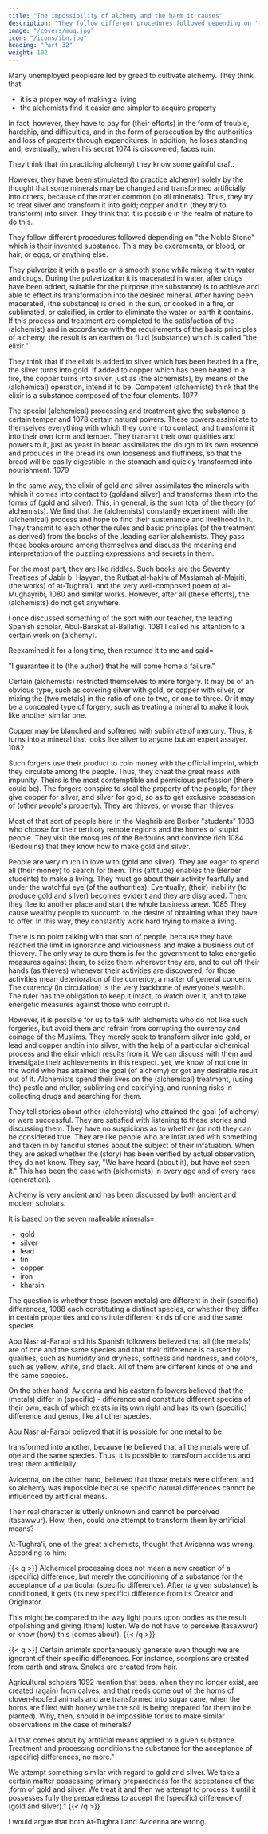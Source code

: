 ```yaml
---
title: "The impossibility of alchemy and the harm it causes"
description: "They follow different procedures followed depending on 'the Noble Stone' which is their invented substance. This may be excrements, or blood, or hair, or eggs, or anything else."
image: "/covers/muq.jpg"
icon: "/icons/ibn.jpg"
heading: "Part 32"
weight: 102
---
```




<!-- The harm that arises from practicing it. 1071 -->

Many unemployed people<!--  who are unable to earn their living 1072  -->are led by greed to cultivate alchemy. They think that:
- it is a proper way of making a living
- the alchemists find it easier and simpler to acquire property

In fact, however, they have to pay for (their efforts) in the form of trouble, hardship, and difficulties, and in the form of
persecution by the authorities and loss of property through expenditures. In addition, he <!-- 1073 --> loses standing and, eventually, when his secret 1074 is discovered, faces ruin.

They think that (in practicing alchemy) they know some gainful craft.

However, they have been stimulated (to practice alchemy) solely by the thought that some minerals may be changed and transformed artificially into others, because of the matter common (to all minerals). Thus, they try to treat silver and transform it into gold; copper and tin (they try to transform) into silver. They think that it is possible in the realm of nature to do this.

They follow different procedures followed depending on "the Noble Stone" which is their invented substance. This may be excrements, or blood, or hair, or eggs, or anything else. <!-- 1076 -->

<!-- the  by (the alchemists). These depend
on the different opinions held concerning the character and form of the (alchemical)
treatment and concerning the substance invented 1075 for the treatment and which
they call "."  -->

They pulverize it with a pestle on a smooth stone while mixing it with water and drugs. During the pulverization it is macerated in water, after drugs have been added, suitable for the purpose (the substance) is to achieve and able to effect its transformation into the desired mineral. After having been macerated, (the
substance) is dried in the sun, or cooked in a fire, or sublimated, or calcified, in order to eliminate the water or earth it contains. If this process and treatment are completed to the satisfaction of the (alchemist) and in accordance with the requirements of the basic principles of alchemy, the result is an earthen or fluid
(substance) which is called "the elixir." 

They think that if the elixir is added to silver which has been heated in a fire, the silver turns into gold. If added to copper which has been heated in a fire, the copper turns into silver, just as (the alchemists), by means of the (alchemical) operation, intend it to be. Competent (alchemists) think that the elixir is a substance composed of the
four elements. 1077 

The special (alchemical) processing and treatment give the substance a certain temper and 1078 certain natural powers. These powers assimilate to themselves everything with which they come into contact, and transform it into their own form and temper. They transmit their own qualities and powers to it, just as yeast in bread assimilates the dough to its own essence and produces in the bread its own looseness and fluffiness, so that the bread will be easily digestible in the
stomach and quickly transformed into nourishment. 1079 

In the same way, the elixir of gold and silver assimilates the minerals with which it comes into contact to (goldand silver) and transforms them into the forms of (gold and silver). This, in general, is the sum total of the theory (of alchemists). We find that the (alchemists) constantly experiment with the (alchemical) process and hope to find their sustenance and livelihood in it. They transmit to each other the rules and basic principles (of the treatment as derived) from the books of the .leading earlier alchemists. They pass these books around among themselves and discuss the meaning and interpretation of the puzzling expressions and secrets in them. 


For the most part, they are like riddles. Such books are the Seventy Treatises of Jabir b. Hayyan, the Rutbat al-hakim of Maslamah al-Majriti, (the works) of at-Tughra'i, and the very well-composed poem of al-Mughayribi, 1080 and similar works. However, after all (these efforts), the (alchemists) do not get anywhere.

I once discussed something of the sort with our teacher, the leading Spanish scholar, Abul-Barakat al-Ballafigi. 1081 I called his attention to a certain work on (alchemy). 

Reexamined it for a long time, then returned it to me and said= 

"I guarantee it to (the author) that he will come home a failure."

Certain (alchemists) restricted themselves to mere forgery. It may be of an obvious type, such as covering silver with gold, or copper with silver, or mixing the
(two metals) in the ratio of one to two, or one to three. Or it may be a concealed type of forgery, such as treating a mineral to make it look like another similar one. 

Copper may be blanched and softened with sublimate of mercury.
Thus, it turns into a mineral that looks like silver to anyone but an expert
assayer. 1082

Such forgers use their product to coin money with the official imprint, which
they circulate among the people. Thus, they cheat the great mass with impunity.
Theirs is the most contemptible and pernicious profession (there could be). The
forgers conspire to steal the property of the people, for they give copper for silver,
and silver for gold, so as to get exclusive possession of (other people's property).
They are thieves, or worse than thieves.

Most of that sort of people here in the Maghrib are Berber "students" 1083 who choose for their territory remote regions and the homes of stupid people. They visit the mosques of the Bedouins and convince rich 1084 (Bedouins) that they know how to make gold and silver. 

People are very much in love with (gold and silver). They are eager to spend all (their money) to search for them. This (attitude) enables the (Berber students) to make a living. They must go about their activity fearfully and under the watchful eye (of the authorities). Eventually, (their) inability (to produce gold and silver) becomes evident and they are disgraced. Then, they flee to another place and start the whole business anew. 1085 They cause wealthy people to succumb to the desire of obtaining what they have to offer. In this way, they constantly work hard trying to make a living.

There is no point talking with that sort of people, because they have reached the limit in ignorance and viciousness and make a business out of thievery. The only way to cure them is for the government to take energetic measures against them, to
seize them wherever they are, and to cut off their hands (as thieves) whenever their activities are discovered, for those activities mean deterioration of the currency, a matter of general concern. The currency (in circulation) is the very backbone of everyone's wealth. The ruler has the obligation to keep it intact, to watch over it, and
to take energetic measures against those who corrupt it.

However, it is possible for us to talk with alchemists who do not like such forgeries, but avoid them and refrain from corrupting the currency and coinage of the Muslims. They merely seek to transform silver into gold, or lead and copper andtin into silver, with the help of a particular alchemical process and the elixir which results from it. We can discuss with them and investigate their achievements in this
respect. yet, we know of not one in the world who has attained the goal (of
alchemy) or got any desirable result out of it. Alchemists spend their lives on the
(alchemical) treatment, (using the) pestle and muller, subliming and calcifying, and
running risks in collecting drugs and searching for them. 

They tell stories about other (alchemists) who attained the goal (of alchemy) or were successful. They are
satisfied with listening to these stories and discussing them. They have no suspicions
as to whether (or not) they can be considered true. They are like people who are
infatuated with something and taken in by fanciful stories about the subject of their
infatuation. When they are asked whether the (story) has been verified by actual
observation, they do not know. They say, "We have heard (about it), but have not
seen it." This has been the case with (alchemists) in every age and of every race
(generation).

Alchemy is very ancient and has been discussed by both ancient and modern scholars. 

It is based on the seven malleable minerals= 
- gold
- silver
- lead
- tin
- copper
- iron
- kharsini

The question is whether these (seven metals) are different in their (specific) differences, 1088 each constituting a distinct species, or whether they
differ in certain properties and constitute different kinds of one and the same species.

Abu Nasr al-Farabi and his Spanish followers believed that all (the metals) are of one and the same species and that their difference is caused by qualities, such as humidity and dryness, softness and hardness, and colors, such as yellow, white, and black. All of them are different kinds of one and the same species.

On the other hand, Avicenna and his eastern followers believed that the (metals) differ in (specific) - difference and constitute different species of their own, each of which exists in its own right and has its own (specific) difference and genus, like all other species.

<!-- On the strength of his opinion that all (the metals) are of one and the same species,  -->Abu Nasr al-Farabi believed that it is possible for one metal to be
transformed into another, because he believed that all the metals were of one and the same species. Thus, it is possible to transform accidents and treat them artificially. <!-- From this point of view, he considered alchemy possible and easy. 1089 -->

Avicenna, on the other hand, believed that those metals were different and so alchemy was impossible because specific natural differences cannot be influenced by artificial means.

Their real character is utterly unknown and cannot be perceived (tasawwur). How, then, could one attempt to transform them by artificial means?

<!-- on the strength of his opinion that (all the metals) belong to different species, assumed that the existence of alchemy must be
denied and is impossible. 1090 His assumption is based on the fact that 
They are created by the Creator
and Determiner of things, God Almighty.  -->

At-Tughra'i, one of the great alchemists, thought that Avicenna was wrong. According to him:

{{< q >}}
Alchemical processing does not mean a new creation of a (specific) difference, but merely the conditioning of a substance for the acceptance of a particular (specific difference). After (a given substance) is conditioned, it gets (its new specific) difference from its Creator and Originator.

This might be compared to the way light pours upon bodies as the result ofpolishing and giving (them) luster. We do not have to perceive (tasawwur) or know
(how) this (comes about).
{{< /q >}}


{{< q >}}
Certain animals spontaneously generate even though we are ignorant of their specific differences. For instance, scorpions are created from earth and straw. Snakes are created from hair. 

Agricultural scholars 1092 mention that bees, when they no longer exist, are created (again) from calves, and that reeds come out of the horns of cloven-hoofed animals and are transformed into sugar cane, when the horns are filled with honey while the soil is being prepared for them (to be planted). Why, then, should it be impossible for us to make similar observations in the case of <!-- 1093 --> minerals? 

All that comes about by artificial means applied to a given substance. Treatment and processing conditions the substance for the acceptance of (specific) differences, no  more."

We attempt something similar with regard to gold and silver. We take a certain matter possessing primary preparedness for the
acceptance of the ,form of gold and silver. We treat it and then we attempt to process it until it possesses fully the preparedness to accept the (specific) difference
of (gold and silver)."
{{< /q >}}

<!-- This is the gist of at-Tughra'i's discussion. He is right in his refutation of
Avicenna.
We, however, have another starting point for refuting the alchemists. It
shows that the existence of alchemy is impossible and that the assumptions of all
(who defend alchemy), not only those of , 1094 are - wrong -->

I would argue that both At-Tughra'i and Avicenna are wrong. 

